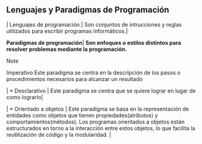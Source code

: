 ## Lenguajes y Paradigmas de Programación


| Lenguajes de programación   | Son conjuntos de intrucciones y reglas utilizados para escribir programas informáticos.| 


**Paradigmas de programación**| **Son enfoques o estilos distintos para resolver problemas mediante la programación.**  

 >[!NOTE]
   >
   >Imperativo   Este paradigma se centra en la descripción de los pasos o procedimientos necesarios para alcanzar un resultado



| * Desclarativo                 | Este paradigma se centra que se quiere lograr en lugar de como lograrlo|

| * Orientado a objetos          | Este paradigma se basa en la representación de entidades como objetos que tienen propiedades(atributos) y comportamientos(métodos). Los programas orientados a objetos están estructurados en torno a la interacción entre estos objetos, lo que facilita la reutilización de código y la modularidad. | 



